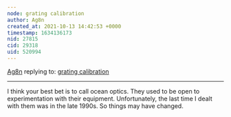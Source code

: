 ```yaml
---
node: grating calibration
author: Ag8n
created_at: 2021-10-13 14:42:53 +0000
timestamp: 1634136173
nid: 27815
cid: 29318
uid: 520994
---
```




[Ag8n](../profile/Ag8n) replying to: [grating calibration](../notes/cure828282/09-30-2021/grating-calibration)

----
I think your best bet is to call ocean optics.  They used to be open to experimentation with their equipment.  Unfortunately, the last time I dealt with them was in the late 1990s. So things may have changed.